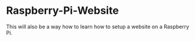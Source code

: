 # Raspberry-Pi-Website
This will also be a way how to learn how to setup a website on a Raspberry Pi.
